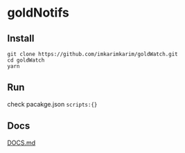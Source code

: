 # goldNotifs

## Install

```shell
git clone https://github.com/imkarimkarim/goldWatch.git
cd goldWatch
yarn
```

## Run

check pacakge.json `scripts:{}`

## Docs

[DOCS.md](DOCS.md)
